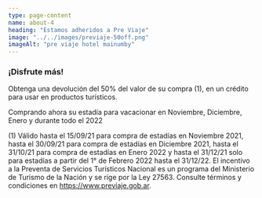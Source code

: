 ```yaml
---
type: page-content
name: about-4
heading: "Estamos adheridos a Pre Viaje"
image: "../../images/previaje-50off.png"
imageAlt: "pre viaje hotel mainumby"
---
```

### ¡Disfrute más!

Obtenga una devolución del 50% del valor de su compra (1),
en un crédito para usar en productos turísticos.

Comprando ahora su estadía para vacacionar en Noviembre, Diciembre, Enero y durante todo el 2022

(1) Válido hasta el 15/09/21 para compra de estadías en Noviembre 2021, hasta el 30/09/21 para compra de estadías en Diciembre 2021, hasta el 31/10/21 para compra de estadías en Enero 2022 y hasta el 31/12/21 solo para estadías a partir del 1° de Febrero 2022 hasta el 31/12/22.
El incentivo a la Preventa de Servicios Turísticos Nacional es un programa del Ministerio de Turismo de la Nación y se rige por la Ley 27563. Consulte términos y condiciones en https://www.previaje.gob.ar.